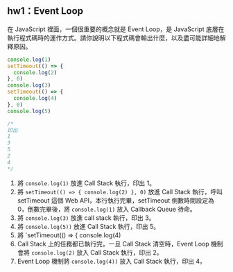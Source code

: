 ## hw1：Event Loop

在 JavaScript 裡面，一個很重要的概念就是 Event Loop，是 JavaScript 底層在執行程式碼時的運作方式。請你說明以下程式碼會輸出什麼，以及盡可能詳細地解釋原因。

``` js
console.log(1)
setTimeout(() => {
  console.log(2)
}, 0)
console.log(3)
setTimeout(() => {
  console.log(4)
}, 0)
console.log(5)

/*
印出
1
3
5
2
4
*/
```

1. 將 `console.log(1)` 放進 Call Stack 執行，印出 1。
2. 將 `setTimeout(() => {
  console.log(2)
}, 0)` 放進 Call Stack 執行，呼叫 setTimeout 這個 Web API，本行執行完畢，setTimeout 倒數時間設定為 0，倒數完畢後，將 `console.log(1)` 放入 Callback Queue 待命。
3. 將 `console.log(3)` 放進 call stack 執行，印出 3。
4. 將 `console.log(5))` 放進 Call Stack 執行，印出 5。
5. 將 `setTimeout(() => {
  console.log(4)
6. Call Stack 上的任務都已執行完，一旦 Call Stack 清空時，Event Loop 機制會將 `console.log(2)` 放入 Call Stack 執行，印出 2。
7. Event Loop 機制將 `console.log(4))` 放入 Call Stack 執行，印出 4。
